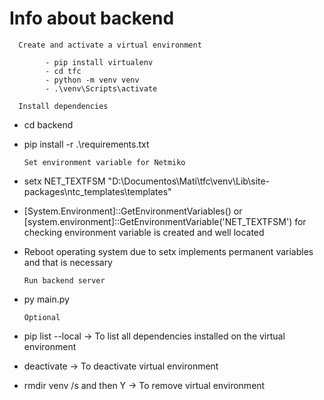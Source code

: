 # Info about backend

      Create and activate a virtual environment

            - pip install virtualenv
            - cd tfc
            - python -m venv venv
            - .\venv\Scripts\activate

      Install dependencies

- cd backend
- pip install -r .\requirements.txt

      Set environment variable for Netmiko

- setx NET_TEXTFSM "D:\Documentos\Mati\tfc\venv\Lib\site-packages\ntc_templates\templates"
- [System.Environment]::GetEnvironmentVariables() or [system.environment]::GetEnvironmentVariable('NET_TEXTFSM') for checking environment variable is created and well located
- Reboot operating system due to setx implements permanent variables and that is necessary

      Run backend server

- py main.py

      Optional

- pip list --local -> To list all dependencies installed on the virtual environment
- deactivate -> To deactivate virtual environment
- rmdir venv /s and then Y -> To remove virtual environment
